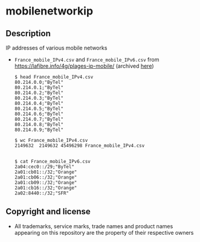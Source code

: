 mobilenetworkip
=============

Description
-----------
IP addresses of various mobile networks
* `France_mobile_IPv4.csv` and `France_mobile_IPv6.csv` from https://lafibre.info/4g/plages-ip-mobile/ (archived [here](https://web.archive.org/web/20200410095650/https://lafibre.info/4g/plages-ip-mobile/))
  ```
  $ head France_mobile_IPv4.csv 
  80.214.0.0;"ByTel"
  80.214.0.1;"ByTel"
  80.214.0.2;"ByTel"
  80.214.0.3;"ByTel"
  80.214.0.4;"ByTel"
  80.214.0.5;"ByTel"
  80.214.0.6;"ByTel"
  80.214.0.7;"ByTel"
  80.214.0.8;"ByTel"
  80.214.0.9;"ByTel"
  
  $ wc France_mobile_IPv4.csv
  2149632  2149632 45496298 France_mobile_IPv4.csv
  
  
  $ cat France_mobile_IPv6.csv 
  2a04:cec0::/29;"ByTel"
  2a01:cb01::/32;"Orange"
  2a01:cb06::/32;"Orange"
  2a01:cb09::/32;"Orange"
  2a01:cb16::/32;"Orange"
  2a02:8440::/32;"SFR"
  ```


Copyright and license
---------------------
* All trademarks, service marks, trade names and product names appearing on this repository are the property of their respective owners
